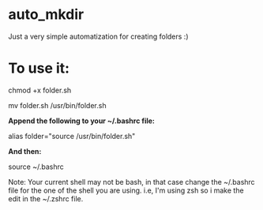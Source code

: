 # auto_mkdir
Just a very simple automatization for creating folders :)

# To use it:

chmod +x folder.sh

mv folder.sh /usr/bin/folder.sh

<b> Append the following to your ~/.bashrc file: </b>

alias folder="source /usr/bin/folder.sh"

<b> And then: </b>

source  ~/.bashrc 

Note: Your current shell may not be bash, in that case change the ~/.bashrc file for the one of the shell you are using.
i.e, I'm using zsh so i make the edit in the ~/.zshrc file.


